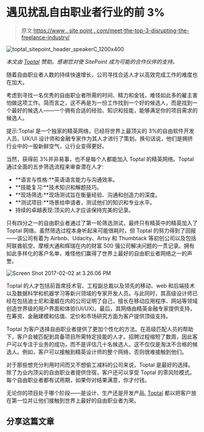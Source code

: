 # 遇见扰乱自由职业者行业的前 3%

> 原文:[https://www . site point . com/meet-the-top-3-disrupting-the-freelance-industry/](https://www.sitepoint.com/meet-the-top-3-disrupting-the-freelance-industry/)

![toptal_sitepoint_header_speakerC_1200x400](../Images/f9d8c0c7709f92efa190dee477e0f75e.png)

*本文由 [Toptal](http://bit.ly/2kWQd0E) 赞助。感谢您对使 SitePoint 成为可能的合作伙伴的支持。*

随着自由职业者人数的持续快速增长，公司寻找合适人才以高效完成工作的难度也在加大。

考虑到寻找一名优秀的自由职业者所需的时间、精力和金钱，难怪如此多的雇主害怕做这项工作。简而言之，这不再是为一份工作找到一个好的候选人，而是找到一个最好的候选人——一个拥有合适的经验、知识和技能，能够满足你的项目需求的候选人。

提示:Toptal 是一个独家的精英网络，已经将世界上最顶尖的 3%的自由软件开发人员、UX/UI 设计师和金融专家作为其人才进行了策划。换句话说，他们是拥挤行业中的一股新鲜空气，让行业变得更好。

当然，获得前 3%并非易事，也不是每个人都能加入 Toptal 的精英网络。Toptal 通过全面的五步筛选流程来审查潜在人才:

*   **语言与性格:**英语语言能力与沟通效率。
*   **技能复习:**技术知识和解题技巧。
*   **现场筛选:**现场测试旨在衡量经验、沟通和创造力的深度。
*   **测试项目:**场景给申请者，测试他们的知识和专业水平。
*   持续的卓越表现:顶尖的人才应该保持完美的记录。

只有四分之一的自由职业者通过了第一轮筛选测试，最终只有精英中的精英加入了 Toptal 网络。虽然筛选过程本身听起来可能很耗时，但 Toptal 的努力得到了回报——该公司有着为 Airbnb、Udacity、Artsy 和 Thumbtack 等初创公司以及包括阿联酋航空、摩根大通和辉瑞在内的财富 500 强公司解决问题的一贯记录。拥有如此多样化的客户名单，难怪他们赢得了世界上最好的自由职业者网络之一的声誉。

![Screen Shot 2017-02-02 at 3.26.06 PM](../Images/b389d3df7138f7d7cf362829c64bfa1c.png)

Toptal 的人才包括前首席技术官、工程副总裁以及领先的移动、web 和后端技术以及数据科学和机器学习等新兴领域的专家开发人员。与此同时，其高级设计师已经在包括迪士尼和漫威在内的公司证明了自己，擅长在移动应用程序、网站等领域创造世界级的用户界面和体验(UI/UX)。最后，其网络由精英金融专家提供支持，在筹资、金融建模和估值、定价和市场研究方面为客户提供顶级支持。

Toptal 为客户选择自由职业者提供了更加个性化的方法。在高级匹配人员的帮助下，客户会被匹配到具备项目所需特定技能的人才。招聘过程缩短了数周，因此客户可以专注于业务的成功，而不是评估几十名候选人。这不仅仅是淘汰不合格的候选人。例如，客户可以接触到精英设计师的整个网络，否则很难接触到他们。

对于那些想充分利用时间而又不想偷工减料的公司来说，Toptal 是最好的选择。除了为业内顶尖的自由职业者提供住宿，客户还可以享受 Toptal 的零风险模式。每个自由职业者都有试用期，如果你对结果满意，你才付钱。

无论你的项目处于哪个阶段——是设计、生产还是开发产品, [Toptal](http://bit.ly/2kWQd0E) 都以把客户放在第一位并让他们接触到世界上最好的自由职业者为荣。

## 分享这篇文章